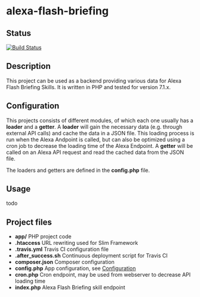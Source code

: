 # alexa-flash-briefing

## Status

[![Build Status](https://travis-ci.org/yannickholzenkamp/alexa-flash-briefing.svg?branch=master)](https://travis-ci.org/yannickholzenkamp/alexa-flash-briefing)

## Description

This project can be used as a backend providing various data for Alexa Flash Briefing Skills. 
It is written in PHP and tested for version 7.1.x.

## Configuration

This projects consists of different modules, of which each one usually has a **loader** and a **getter**. A **loader** will gain the necessary data (e.g. through external API calls) and cache the data in a JSON file. This loading process is run when the Alexa Andpoint is called, but can also be optimized using a cron job to decrease the loading time of the Alexa Endpoint.
A **getter** will be called on an Alexa API request and read the cached data from the JSON file.

The loaders and getters are defined in the **config.php** file.

## Usage
todo

## Project files

- **app/** PHP project code
- **.htaccess** URL rewriting used for Slim Framework
- **.travis.yml** Travis CI configuration file
- **.after_success.sh** Continuous deployment script for Travis CI
- **composer.json** Composer configuration
- **config.php** App configuration, see [Configuration](https://github.com/yannickholzenkamp/alexa-flash-briefing#configuration)
- **cron.php** Cron endpoint, may be used from webserver to decrease API loading time
- **index.php** Alexa Flash Briefing skill endpoint
